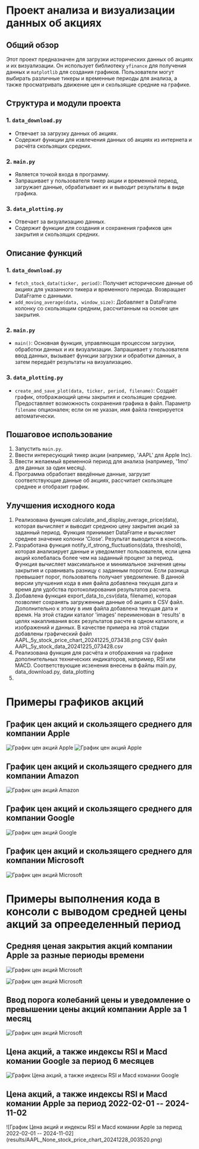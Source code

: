 # Проект анализа и визуализации данных об акциях

## Общий обзор
Этот проект предназначен для загрузки исторических данных об акциях и их визуализации. Он использует библиотеку `yfinance` для получения данных и `matplotlib` для создания графиков. Пользователи могут выбирать различные тикеры и временные периоды для анализа, а также просматривать движение цен и скользящие средние на графике.

## Структура и модули проекта

### 1. `data_download.py`
- Отвечает за загрузку данных об акциях.
- Содержит функции для извлечения данных об акциях из интернета и расчёта скользящих средних.

### 2. `main.py`
- Является точкой входа в программу.
- Запрашивает у пользователя тикер акции и временной период, загружает данные, обрабатывает их и выводит результаты в виде графика.

### 3. `data_plotting.py`
- Отвечает за визуализацию данных.
- Содержит функции для создания и сохранения графиков цен закрытия и скользящих средних.

## Описание функций

### 1. `data_download.py`
- `fetch_stock_data(ticker, period)`: Получает исторические данные об акциях для указанного тикера и временного периода. Возвращает DataFrame с данными.
- `add_moving_average(data, window_size)`: Добавляет в DataFrame колонку со скользящим средним, рассчитанным на основе цен закрытия.

### 2. `main.py`
- `main()`: Основная функция, управляющая процессом загрузки, обработки данных и их визуализации. Запрашивает у пользователя ввод данных, вызывает функции загрузки и обработки данных, а затем передаёт результаты на визуализацию.

### 3. `data_plotting.py`
- `create_and_save_plot(data, ticker, period, filename)`: Создаёт график, отображающий цены закрытия и скользящие средние. Предоставляет возможность сохранения графика в файл. Параметр `filename` опционален; если он не указан, имя файла генерируется автоматически.

## Пошаговое использование

1. Запустить `main.py`.
2. Ввести интересующий тикер акции (например, 'AAPL' для Apple Inc).
3. Ввести желаемый временной период для анализа (например, '1mo' для данных за один месяц).
4. Программа обработает введённые данные, загрузит соответствующие данные об акциях, рассчитает скользящее среднее и отобразит график.

## Улучшения исходного кода
1. Реализована функция calculate_and_display_average_price(data), которая вычисляет и выводит среднюю цену закрытия акций за заданный период. Функция принимает DataFrame и вычисляет среднее значение колонки 'Close'. Результат выводится в консоль.
2. Разработана функция notify_if_strong_fluctuations(data, threshold), которая анализирует данные и уведомляет пользователя, если цена акций колебалась более чем на заданный процент за период. Функция вычисляет максимальное и минимальное значения цены закрытия и сравнивать разницу с заданным порогом. Если разница превышает порог, пользователь получает уведомление. В данной версии улучшения кода в имя файла добавлена текущая дата и время для удобства протоколирования результатов расчета.
3. Добавлена функция export_data_to_csv(data, filename), которая позволяет сохранять загруженные данные об акциях в CSV файл. Дополнительно к этому в имя файла добавлена текущая дата и время.
На этой стадии каталог 'images' переименован в 'results' в целях накапливания всех результатов расчте в одном каталоге, и изображений и данных.
В качестве примера на этой стадии добавлены 
графический файл AAPL_5y_stock_price_chart_20241225_073438.png
CSV файл AAPL_5y_stock_data_20241225_073428.csv
4. Реализована функция для расчёта и отображения на графике дополнительных технических индикаторов, например, RSI или MACD.
Соответствующие исзенения внесены в файлы main.py, data_download.py, data_plotting
5.

# Примеры графиков акций

## График цен акций и скользящего среднего для компании Apple

![График цен акций Apple](results/AAPL_1mo_stock_price_chart.png)
![График цен акций Apple](results/AAPL_1y_stock_price_chart.png)

## График цен акций и скользящего среднего для компании Amazon

![График цен акций Amazon](results/AMZN_5y_stock_price_chart.png)

## График цен акций и скользящего среднего для компании Google

![График цен акций Google](results/GOOGL_1y_stock_price_chart.png)

## График цен акций и скользящего среднего для компании Microsoft

![График цен акций Microsoft](results/MSFT_5y_stock_price_chart.png)


# Примеры выполнения кода в консоли с выводом средней цены акций за опрееделенный период

## Средняя ценая закрытия акций компании Apple за разные периоды времени

![График цен акций Microsoft](results/project_1_screen1.png)

![График цен акций Microsoft](results/project_1_screen2.png)

## Ввод порога колебаний цены и уведомление о превышении цены акций компании Apple за 1 месяц

![График цен акций Microsoft](results/project_1_task_2_screen.png)

## Цена акций, а также индексы RSI и Macd комании Google за период 6 месяцев

![График Цена акций, а также индексы RSI и Macd комании Google](results/GOOGL_6mo_stock_price_chart_20241227_023849.png)

## Цена акций, а также индексы RSI и Macd комании Apple за период 2022-02-01 -- 2024-11-02

![График Цена акций и индексы RSI и Macd комании Apple за период 2022-02-01 -- 2024-11-02] (results/AAPL_None_stock_price_chart_20241228_003520.png)
